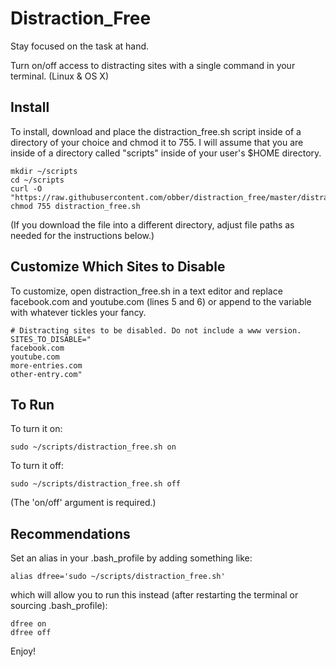 # Distraction_Free
Stay focused on the task at hand.

Turn on/off access to distracting sites with a single command in your terminal. (Linux &amp; OS X)

## Install
To install, download and place the distraction_free.sh script inside of a directory of your choice and chmod it to 755. I will assume that you are inside of a directory called "scripts" inside of your user's $HOME directory.
    
    mkdir ~/scripts
    cd ~/scripts
    curl -O "https://raw.githubusercontent.com/obber/distraction_free/master/distraction_free.sh"
    chmod 755 distraction_free.sh  

(If you download the file into a different directory, adjust file paths as needed for the instructions below.)

## Customize Which Sites to Disable
To customize, open distraction_free.sh in a text editor and replace facebook.com and youtube.com (lines 5 and 6) or append to the variable with whatever tickles your fancy.

    # Distracting sites to be disabled. Do not include a www version.
    SITES_TO_DISABLE="
    facebook.com
    youtube.com
    more-entries.com
    other-entry.com"

## To Run
To turn it on:

    sudo ~/scripts/distraction_free.sh on  

To turn it off:

    sudo ~/scripts/distraction_free.sh off

(The 'on/off' argument is required.)

## Recommendations
Set an alias in your .bash_profile by adding something like:

    alias dfree='sudo ~/scripts/distraction_free.sh'

which will allow you to run this instead (after restarting the terminal or sourcing .bash_profile):

    dfree on
    dfree off

Enjoy!